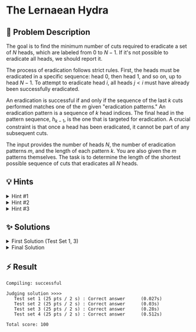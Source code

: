 # The Lernaean Hydra

## 📝 Problem Description

The goal is to find the minimum number of cuts required to eradicate a set of $N$ heads, which are labeled from $0$ to $N-1$. If it's not possible to eradicate all heads, we should report it.

The process of eradication follows strict rules. First, the heads must be eradicated in a specific sequence: head $0$, then head $1$, and so on, up to head $N-1$. To attempt to eradicate head $i$, all heads $j < i$ must have already been successfully eradicated.

An eradication is successful if and only if the sequence of the last $k$ cuts performed matches one of the $m$ given "eradication patterns." An eradication pattern is a sequence of $k$ head indices. The final head in the pattern sequence, $h_{k-1}$, is the one that is targeted for eradication. A crucial constraint is that once a head has been eradicated, it cannot be part of any subsequent cuts.

The input provides the number of heads $N$, the number of eradication patterns $m$, and the length of each pattern $k$. You are also given the $m$ patterns themselves. The task is to determine the length of the shortest possible sequence of cuts that eradicates all $N$ heads.

## 💡 Hints

<details>
<summary>Hint #1</summary>
The problem specifies a strict order for eradicating the heads: $0, 1, \dots, N-1$. The process of eradicating head $i$ can only begin after head $i-1$ is gone. This sequential nature suggests that you can build the solution step-by-step, solving for one head at a time. Think about what information you need to carry over from the successful eradication of head $i-1$ to calculate the cost of eradicating head $i$.
</details>
<details>
<summary>Hint #2</summary>
The cost to eradicate head $i$ is not fixed; it depends on the sequence of cuts used to eradicate head $i-1$. Specifically, the last few cuts might be reusable as the first few cuts for the new pattern. This structure is very similar to finding a shortest path. Can you model this problem as finding the shortest path where "states" represent the progress made? What information would define a state? A state must surely include which head was just eradicated, but what else is needed to calculate the cost of the next step?
</details>
<details>
<summary>Hint #3</summary>
This problem is a perfect fit for Dynamic Programming. Let's define a DP state. A natural choice is $DP(i, p)$, representing the minimum total cuts to eradicate all heads up to and including head $i$, with the eradication of head $i$ being accomplished using pattern $p$.

To compute $DP(i, p_{\text{current}})$, you would transition from a state for the previous head, $(i-1, p_{\text{previous}})$. The number of additional cuts required for this transition depends on the overlap between the end of the cut sequence for $p_{\text{previous}}$ and the beginning of the pattern $p_{\text{current}}$. A larger overlap means fewer new cuts are needed. A critical detail is to always verify that any new, non-overlapping cuts do not involve heads that have already been eradicated.
</details>

## ✨ Solutions

<details>
<summary>First Solution (Test Set 1, 3)</summary>

This problem can be effectively modeled using Dynamic Programming due to its sequential nature and optimal substructure. We must eradicate heads in the order $0, 1, \dots, N-1$. The cost of eradicating head $i$ depends on the final sequence of cuts used for head $i-1$.

### DP State Definition
Let's define our DP state as $DP(i, p)$, which stores the minimum number of cuts required to eradicate heads $0$ through $i$, where pattern $p$ is used to eradicate head $i$. Here, $p$ is not the pattern itself, but an index referring to the $p$-th pattern available for eradicating head $i$.

To manage the patterns efficiently, we can preprocess the input by grouping all $m$ patterns based on the head they eradicate. `head_to_patterns[i]` will be a list of all patterns that end with head $i$.

### DP Initialization
The DP table, `dp[i][p]`, will be initialized with infinity to represent unreachable states.

**Base Case (i=0):** To eradicate the first head (head 0), we have no prior cuts to reuse. Therefore, for any pattern $p$ that eradicates head 0, the number of cuts is simply the full pattern length, $k$.
$DP(0, p) = k$ for all patterns $p$ that eradicate head 0.

### DP Transition
For each subsequent head $i > 0$, we calculate $DP(i, p_{\text{curr}})$ by considering all possible previous states, i.e., all patterns $p_{\text{prev}}$ used to eradicate head $i-1$.

For each pair $(p_{\text{prev}}, p_{\text{curr}})$, we can make a transition. The cost of this transition is the number of *new* cuts we must add. This can happen in two main ways:

1.  **No Overlap:** We can always choose to perform the full sequence for $p_{\text{curr}}$ without reusing any previous cuts. The number of new cuts is $k$. The total cost would be $DP(i-1, p_{\text{prev}}) + k$. However, this is only valid if the pattern $p_{\text{curr}}$ does not require cutting any already-eradicated heads (i.e., any head $j < i$). We must check for this.

2.  **With Overlap:** We can try to reuse the last few cuts from the eradication of head $i-1$. We check for all possible overlaps of length `n_matches` (from $1$ to $k-1$) between the suffix of the sequence for $p_{\text{prev}}$ and the prefix of the pattern $p_{\text{curr}}$. If an overlap of `n_matches` is found, we only need to perform $k - \text{n\_matches}$ new cuts. The total cost is updated as:
    $DP(i, p_{\text{curr}}) = \min(DP(i, p_{\text{curr}}), DP(i-1, p_{\text{prev}}) + k - \text{n\_matches})$.

### Flaw in this Approach
This initial approach has a subtle bug. In the "No Overlap" case, we correctly check if the *entire* new pattern is valid. However, in the "With Overlap" case, the logic above only checks if the patterns match but **fails to check if the new, non-overlapping cuts are valid**. A new cut for head $h$ is invalid if $h < i$. This omission causes the algorithm to produce incorrect results on more complex test cases.

### Final Answer
The minimum total cuts to slay the Hydra is the minimum value found in the last row of our DP table: $\min_{p} DP(N-1, p)$. If all entries in this row remain infinity, the task is impossible.

```cpp
#include <iostream>
#include <vector>
#include <limits>
#include <algorithm>

const long INF = std::numeric_limits<long>::max();

void solve() {
    int n, m, k, d;
    std::cin >> n >> m >> k >> d;

    std::vector<std::vector<std::vector<int>>> head_to_patterns(n);
    for (int i = 0; i < m; ++i) {
        std::vector<int> pattern(k);
        for (int j = 0; j < k; ++j) {
            std::cin >> pattern[j];
        }
        head_to_patterns[pattern[k - 1]].push_back(pattern);
    }

    std::vector<std::vector<long>> dp(n, std::vector<long>(d, INF));

    // Base case: Eradicating head 0
    for (int p = 0; p < head_to_patterns[0].size(); ++p) {
        dp[0][p] = k;
    }

    // Fill DP table for heads 1 to n-1
    for (int i = 1; i < n; ++i) {
        for (int p = 0; p < head_to_patterns[i].size(); ++p) {
            const auto& current_pattern = head_to_patterns[i][p];
            
            // Case 1: No overlap
            bool possible_without_overlap = true;
            for (int h = 0; h < k; ++h) {
                if (current_pattern[h] < i) {
                    possible_without_overlap = false;
                    break;
                }
            }
            if (possible_without_overlap) {
                for (int prev_p = 0; prev_p < head_to_patterns[i - 1].size(); ++prev_p) {
                    if (dp[i - 1][prev_p] != INF) {
                        dp[i][p] = std::min(dp[i][p], dp[i - 1][prev_p] + k);
                    }
                }
            }
            
            // Case 2: With overlap
            for (int prev_p = 0; prev_p < head_to_patterns[i - 1].size(); ++prev_p) {
                if (dp[i - 1][prev_p] == INF) continue;
                
                const auto& prev_pattern = head_to_patterns[i - 1][prev_p];
                for (int n_matches = 1; n_matches < k; ++n_matches) {
                    bool match = true;
                    for (int h = 0; h < n_matches; ++h) {
                        if (prev_pattern[k - n_matches + h] != current_pattern[h]) {
                            match = false;
                            break;
                        }
                    }
                    
                    if (match) {
                        // This is where the bug is: no check on the remaining k - n_matches cuts
                        dp[i][p] = std::min(dp[i][p], dp[i - 1][prev_p] + k - n_matches);
                    }
                }
            }
        }
    }

    long min_cuts = INF;
    if (n > 0 && !head_to_patterns[n - 1].empty()) {
        for (int p = 0; p < head_to_patterns[n - 1].size(); ++p) {
            min_cuts = std::min(min_cuts, dp[n - 1][p]);
        }
    }

    if (min_cuts == INF) {
        std::cout << "Impossible" << std::endl;
    } else {
        std::cout << min_cuts << std::endl;
    }
}

int main() {
    std::ios_base::sync_with_stdio(false);
    std::cin.tie(NULL);
    int t;
    std::cin >> t;
    while (t--) {
        solve();
    }
    return 0;
}
```

</details>
<details>
<summary>Final Solution</summary>
This solution corrects the flaw in the previous approach. The overall Dynamic Programming structure remains the same, but we add a crucial validation step within the transition logic.

### The Correction
The oversight in the first solution was failing to validate the new, non-overlapping cuts when a partial match between patterns was found. Even if the first `n_matches` cuts of a new pattern `p_curr` can be reused from a previous sequence, we must ensure that the remaining `k - n_matches` cuts are valid. A cut is valid only if it targets a head that has not yet been eradicated.

When we are trying to eradicate head $i$, all heads $j < i$ are already gone. Therefore, any new cut must be for a head $h \ge i$.

### Modified DP Transition
The DP state, base case, and general logic are identical to the first solution. We only modify the transition for the "With Overlap" case.

When checking for an overlap of `n_matches` between $p_{\text{prev}}$ and $p_{\text{curr}}$:
1.  **First, check validity:** Before checking for a pattern match, we verify if the new, non-overlapping part of $p_{\text{curr}}$ is valid. We iterate through the last $k - \text{n\_matches}$ elements of $p_{\text{curr}}$ (from index `n_matches` to `k-1`) and check if any of these heads have an index less than $i$. If they do, this transition is impossible for this `n_matches` length, and we must continue to the next possibility.
2.  **Then, check for match:** If the new cuts are all valid, we proceed to check if the prefix of $p_{\text{curr}}$ matches the suffix of the cut sequence from $p_{\text{prev}}$.
3.  **Update DP table:** If both conditions are met, we update the DP table with the new minimum cost:
    $DP(i, p_{\text{curr}}) = \min(DP(i, p_{\text{curr}}), DP(i-1, p_{\text{prev}}) + k - \text{n\_matches})$.

By adding this validity check, the algorithm correctly handles all constraints of the problem and finds the optimal solution for all test cases.

```cpp
#include <iostream>
#include <vector>
#include <limits>
#include <algorithm>

const long INF = std::numeric_limits<long>::max();

void solve() {
    int n, m, k, d;
    std::cin >> n >> m >> k >> d;

    // Group patterns by the head they eradicate
    std::vector<std::vector<std::vector<int>>> head_to_patterns(n);
    for (int i = 0; i < m; ++i) {
        std::vector<int> pattern(k);
        for (int j = 0; j < k; ++j) {
            std::cin >> pattern[j];
        }
        head_to_patterns[pattern[k - 1]].push_back(pattern);
    }

    // DP state: dp[i][p] = min cuts to kill heads 0..i, using pattern p for head i.
    std::vector<std::vector<long>> dp(n, std::vector<long>(d, INF));

    // Base case: Eradicating head 0 takes k cuts, as there's no prior sequence.
    for (int p = 0; p < head_to_patterns[0].size(); ++p) {
        dp[0][p] = k;
    }

    // Fill DP table for heads 1 to n-1
    for (int i = 1; i < n; ++i) {
        for (int p = 0; p < head_to_patterns[i].size(); ++p) {
            const auto& current_pattern = head_to_patterns[i][p];
            
            // Case 1: No overlap. Requires all cuts in current_pattern to be >= i.
            bool possible_without_overlap = true;
            for (int h = 0; h < k; ++h) {
                if (current_pattern[h] < i) {
                    possible_without_overlap = false;
                    break;
                }
            }
            if (possible_without_overlap) {
                for (int prev_p = 0; prev_p < head_to_patterns[i - 1].size(); ++prev_p) {
                    if (dp[i - 1][prev_p] != INF) {
                        dp[i][p] = std::min(dp[i][p], dp[i - 1][prev_p] + k);
                    }
                }
            }
            
            // Case 2: With overlap.
            for (int prev_p = 0; prev_p < head_to_patterns[i - 1].size(); ++prev_p) {
                if (dp[i - 1][prev_p] == INF) continue;
                
                const auto& prev_pattern = head_to_patterns[i - 1][prev_p];
                for (int n_matches = 1; n_matches < k; ++n_matches) {
                    // THE FIX: Check if the new, non-overlapping cuts are valid
                    bool remaining_cuts_possible = true;
                    for (int h = n_matches; h < k; ++h) {
                        if (current_pattern[h] < i) {
                            remaining_cuts_possible = false;
                            break;
                        }
                    }
                    if (!remaining_cuts_possible) continue;

                    // Check if the overlapping parts of the patterns match
                    bool match = true;
                    for (int h = 0; h < n_matches; ++h) {
                        if (prev_pattern[k - n_matches + h] != current_pattern[h]) {
                            match = false;
                            break;
                        }
                    }
                    
                    if (match) {
                        dp[i][p] = std::min(dp[i][p], dp[i - 1][prev_p] + k - n_matches);
                    }
                }
            }
        }
    }

    // Find the minimum cuts to kill the last head
    long min_cuts = INF;
    if (n > 0 && !head_to_patterns[n - 1].empty()) {
        for (int p = 0; p < head_to_patterns[n - 1].size(); ++p) {
            min_cuts = std::min(min_cuts, dp[n - 1][p]);
        }
    }

    if (min_cuts == INF) {
        std::cout << "Impossible" << std::endl;
    } else {
        std::cout << min_cuts << std::endl;
    }
}

int main() {
    std::ios_base::sync_with_stdio(false);
    std::cin.tie(NULL);
    int t;
    std::cin >> t;
    while (t--) {
        solve();
    }
    return 0;
}
```
</details>

## ⚡ Result

```plaintext
Compiling: successful

Judging solution >>>>
   Test set 1 (25 pts / 2 s) : Correct answer      (0.027s)
   Test set 2 (25 pts / 2 s) : Correct answer      (0.03s)
   Test set 3 (25 pts / 2 s) : Correct answer      (0.28s)
   Test set 4 (25 pts / 2 s) : Correct answer      (0.512s)

Total score: 100
```